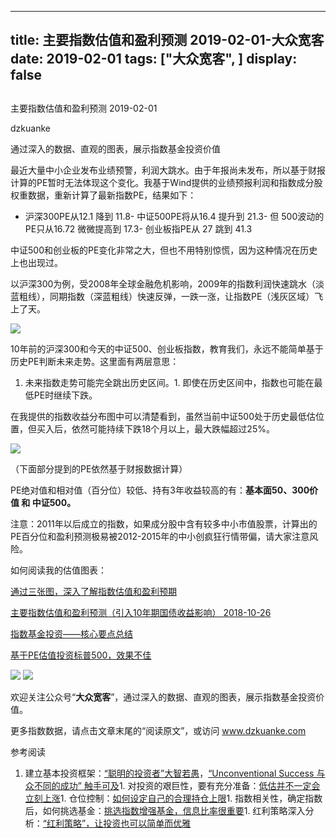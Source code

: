 
---
title:   主要指数估值和盈利预测 2019-02-01-大众宽客
date: 2019-02-01
tags: ["大众宽客", ]
display: false
---


## 



主要指数估值和盈利预测 2019-02-01




dzkuanke




通过深入的数据、直观的图表，展示指数基金投资价值


最近大量中小企业发布业绩预警，利润大跳水。由于年报尚未发布，所以基于财报计算的PE暂时无法体现这个变化。我基于Wind提供的业绩预报利润和指数成分股权重数据，重新计算了最新指数PE，结果如下：
- 沪深300PE从12.1 降到 11.8- 中证500PE将从16.4 提升到 21.3- 但 500波动的PE只从16.72 微微提高到 17.3- 创业板指PE从 27 跳到 41.3


中证500和创业板的PE变化非常之大，但也不用特别惊慌，因为这种情况在历史上也出现过。



以沪深300为例，受2008年全球金融危机影响，2009年的指数利润快速跳水（淡蓝粗线），同期指数（深蓝粗线）快速反弹，一跌一涨，让指数PE（浅灰区域）飞上了天。

<img class="" data-copyright="0" data-ratio="0.6" data-s="300,640" src="https://mmbiz.qpic.cn/mmbiz_png/PKw3FQPmhIjKXa4TKwVTvy4xUpKuJdV0wNC1Y7KFONm3enl3TQ3GZ08vEztJAHNMjrsOHPbraiaGxQAicjicTKEdA/640?wx_fmt=png" data-type="png" data-w="1200" style="text-align: center;white-space: normal;"/>



10年前的沪深300和今天的中证500、创业板指数，教育我们，永远不能简单基于历史PE判断未来走势。这里面有两层意思：
1. 未来指数走势可能完全跳出历史区间。1. 即使在历史区间中，指数也可能在最低PE时继续下跌。


在我提供的指数收益分布图中可以清楚看到，虽然当前中证500处于历史最低估位置，但买入后，依然可能持续下跌18个月以上，最大跌幅超过25%。

<img class="" data-copyright="0" data-ratio="0.6" data-s="300,640" src="https://mmbiz.qpic.cn/mmbiz_png/PKw3FQPmhIjKXa4TKwVTvy4xUpKuJdV0ObSS9rGhoHnO3AsQuAXw4baELicia1CGb4k9qEb5kBRKFhd1ib2WSDNiag/640?wx_fmt=png" data-type="png" data-w="1200" style=""/>



（下面部分提到的PE依然基于财报数据计算）



PE绝对值和相对值（百分位）较低、持有3年收益较高的有：**基本面50、300价值&nbsp;和 中证500。**



注意：2011年以后成立的指数<h-char unicode="ff0c" class="">，</h-char>如果成分股中含有较多中小市值股票<h-char unicode="ff0c" class="">，</h-char>计算出的PE百分位和盈利预测极易被2012-2015年的中小创疯狂行情带偏<h-char unicode="ff0c" class="">，</h-char>请大家注意风险。



如何阅读我的估值图表：

[通过三张图，深入了解指数估值和盈利预期](http://mp.weixin.qq.com/s?__biz=MzAwMTc1MDcwNw==&amp;mid=2648272932&amp;idx=1&amp;sn=3c59f8e37a725396d20f150d499bfed9&amp;chksm=82f933f8b58ebaeed34a6e2998fcda433b5bd0b3dedf2b2601b0665859f2cdb8f757c90cea3c&amp;scene=21#wechat_redirect)

[主要指数估值和盈利预测（引入10年期国债收益影响） 2018-10-26](http://mp.weixin.qq.com/s?__biz=MzAwMTc1MDcwNw==&amp;mid=2648273338&amp;idx=1&amp;sn=87de10e1239c2c6d16d06d0cc288700c&amp;chksm=82f93266b58ebb701978167549d74dcb6bcc57a08a78fb8a6905a9509a0d1875a94de4d066cc&amp;scene=21#wechat_redirect)

[指数基金投资——核心要点总结](http://mp.weixin.qq.com/s?__biz=MzAwMTc1MDcwNw==&amp;mid=2648273120&amp;idx=1&amp;sn=4966cf6e399ae890908ad8d5aea65b82&amp;chksm=82f9333cb58eba2af347d359dd9514583fab1c419362b17cd01ed8f2e5ad8375ecb0ef4eab33&amp;scene=21#wechat_redirect)

[基于PE估值投资标普500，效果不佳](http://mp.weixin.qq.com/s?__biz=MzAwMTc1MDcwNw==&amp;mid=2648273814&amp;idx=1&amp;sn=961f70ab6fc163893abde90020ddf098&amp;chksm=82f9304ab58eb95ca7a0c9cfcb7fa94ac846fb0ff9576d7b1a2f219a83c844ff8f266ba7b4a3&amp;scene=21#wechat_redirect)





<img class="" data-copyright="0" data-ratio="1.125" data-s="300,640" src="https://mmbiz.qpic.cn/mmbiz_png/PKw3FQPmhIjKXa4TKwVTvy4xUpKuJdV0CT1e91hUPSIryDosotpbc3JZqyJg9fghpdM1rJe7wosskom03yPxAQ/640?wx_fmt=png" data-type="png" data-w="960" style=""/>

<img class="" data-copyright="0" data-ratio="1.4029038112522687" data-s="300,640" src="https://mmbiz.qpic.cn/mmbiz_png/PKw3FQPmhIjKXa4TKwVTvy4xUpKuJdV0CXtKD7nHmtE0IyNksSwgfFEW38nibUsZ0XRav1KcWzjY4796EhwwO2Q/640?wx_fmt=png" data-type="png" data-w="1102" style=""/>



欢迎关注公众号<h-char unicode="201c" class="">“</h-char>**大众宽客**<h-char unicode="201d" class="">”</h-char><h-char unicode="ff0c" class="">，</h-char>通过深入的数据<h-char unicode="3001" class="">、</h-char>直观的图表<h-char unicode="ff0c" class="">，</h-char>展示指数基金投资价值。



更多指数数据，请点击文章末尾的“阅读原文”，或访问 www.dzkuanke.com



参考阅读
1. 建立基本投资框架：[“聪明的投资者”大智若愚](http://mp.weixin.qq.com/s?__biz=MzAwMTc1MDcwNw==&amp;mid=2648273008&amp;idx=1&amp;sn=1986e188daec22378d05243c9970483c&amp;chksm=82f933acb58ebabae67065fc8fb942a6458e6d204acbfe42d5eaf68f6c49ee02353936ac64c5&amp;scene=21#wechat_redirect)，[“Unconventional Success 与众不同的成功” 触手可及](http://mp.weixin.qq.com/s?__biz=MzAwMTc1MDcwNw==&amp;mid=2648273011&amp;idx=1&amp;sn=e22705a245e90fb6e42877456523cdcd&amp;chksm=82f933afb58ebab9945ddad1406b7ee013416143466430ab9e04883cf94942b0d1dc10ac6ca1&amp;scene=21#wechat_redirect)1. 对投资的艰巨性，要有充分准备：[低估并不一定会立刻上涨](http://mp.weixin.qq.com/s?__biz=MzAwMTc1MDcwNw==&amp;mid=2648272785&amp;idx=1&amp;sn=9d714f0b5ff155d37941bac5e3bd5ae2&amp;chksm=82f92c4db58ea55bd7466b6630b06154a4732053fd8c5ef953f51d77bef4920c4620eb713c68&amp;scene=21#wechat_redirect)1. 仓位控制：[如何设定自己的合理持仓上限](http://mp.weixin.qq.com/s?__biz=MzAwMTc1MDcwNw==&amp;mid=2648272959&amp;idx=1&amp;sn=0d0e0487ba2dfa90138092d0973da1b6&amp;chksm=82f933e3b58ebaf59bbe5d49a7f9eea8dcae1ae24d5793d520c03a937e970495fbd8e0bceac7&amp;scene=21#wechat_redirect)1. 指数相关性，确定指数后，如何挑选基金：[挑选指数增强基金，信息比率很重要](http://mp.weixin.qq.com/s?__biz=MzAwMTc1MDcwNw==&amp;mid=2648272953&amp;idx=1&amp;sn=bcd9bd75a73911a98c6b619431f5dd90&amp;chksm=82f933e5b58ebaf31a40f518d43511dfe1c0c7ec906fd079d2011b593a46517a08f76816347d&amp;scene=21#wechat_redirect)1. 红利策略深入分析：[“红利策略”，让投资也可以简单而优雅](http://mp.weixin.qq.com/s?__biz=MzAwMTc1MDcwNw==&amp;mid=2648272962&amp;idx=1&amp;sn=2d34bdfc8e1ae77d6cae4e9ecd258aa5&amp;chksm=82f9339eb58eba883cf976ef1ad27b83da5215a11a3ff63dc624abdbe035866b86b844e8541a&amp;scene=21#wechat_redirect)









